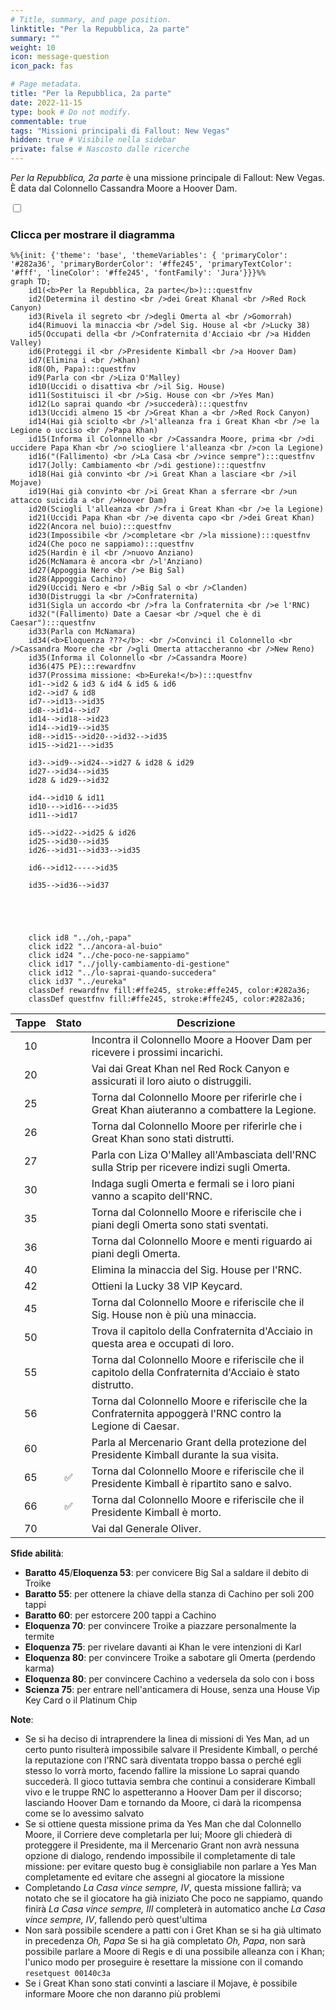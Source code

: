 ```yaml
---
# Title, summary, and page position.
linktitle: "Per la Repubblica, 2a parte"
summary: ""
weight: 10
icon: message-question
icon_pack: fas

# Page metadata.
title: "Per la Repubblica, 2a parte"
date: 2022-11-15
type: book # Do not modify.
commentable: true
tags: "Missioni principali di Fallout: New Vegas"
hidden: true # Visibile nella sidebar
private: false # Nascosto dalle ricerche
---
```


<div class="fnv">


*Per la Repubblica, 2a parte* è una missione principale di Fallout: New Vegas. È data dal Colonnello Cassandra Moore a Hoover Dam.


<section class="chart-collapse">
<input type="checkbox" name="collapse2" id="handle2">
<h3 class="handle">
<label for="handle2">Clicca per mostrare il diagramma</label>
</h3>
<div class="content">

```mermaid
%%{init: {'theme': 'base', 'themeVariables': { 'primaryColor': '#282a36', 'primaryBorderColor': '#ffe245', 'primaryTextColor': '#fff', 'lineColor': '#ffe245', 'fontFamily': 'Jura'}}}%%
graph TD;
    id1(<b>Per la Repubblica, 2a parte</b>):::questfnv
    id2(Determina il destino <br />dei Great Khanal <br />Red Rock Canyon)
    id3(Rivela il segreto <br />degli Omerta al <br />Gomorrah)
    id4(Rimuovi la minaccia <br />del Sig. House al <br />Lucky 38)
    id5(Occupati della <br />Confraternita d'Acciaio <br />a Hidden Valley)
    id6(Proteggi il <br />Presidente Kimball <br />a Hoover Dam)
    id7(Elimina i <br />Khan) 
    id8(Oh, Papa):::questfnv
    id9(Parla con <br />Liza O'Malley)
    id10(Uccidi o disattiva <br />il Sig. House)
    id11(Sostituisci il <br />Sig. House con <br />Yes Man)
    id12(Lo saprai quando <br />succederà):::questfnv 
    id13(Uccidi almeno 15 <br />Great Khan a <br />Red Rock Canyon)
    id14(Hai già sciolto <br />l'alleanza fra i Great Khan <br />e la Legione o ucciso <br />Papa Khan)
    id15(Informa il Colonnello <br />Cassandra Moore, prima <br />di uccidere Papa Khan <br />o sciogliere l'alleanza <br />con la Legione)
    id16("(Fallimento) <br />La Casa <br />vince sempre"):::questfnv
    id17(Jolly: Cambiamento <br />di gestione):::questfnv
    id18(Hai già convinto <br />i Great Khan a lasciare <br />il Mojave)
    id19(Hai già convinto <br />i Great Khan a sferrare <br />un attacco suicida a <br />Hoover Dam)
    id20(Sciogli l'alleanza <br />fra i Great Khan <br />e la Legione)
    id21(Uccidi Papa Khan <br />e diventa capo <br />dei Great Khan)
    id22(Ancora nel buio):::questfnv
    id23(Impossibile <br />completare <br />la missione):::questfnv
    id24(Che poco ne sappiamo):::questfnv
    id25(Hardin è il <br />nuovo Anziano)
    id26(McNamara è ancora <br />l'Anziano)
    id27(Appoggia Nero <br />e Big Sal)
    id28(Appoggia Cachino)
    id29(Uccidi Nero e <br />Big Sal o <br />Clanden)
    id30(Distruggi la <br />Confraternita)
    id31(Sigla un accordo <br />fra la Confraternita <br />e l'RNC)
    id32("(Fallimento) Date a Caesar <br />quel che è di Caesar"):::questfnv
    id33(Parla con McNamara)
    id34(<b>Eloquenza ???</b>: <br />Convinci il Colonnello <br />Cassandra Moore che <br />gli Omerta attaccheranno <br />New Reno)
    id35(Informa il Colonnello <br />Cassandra Moore)
    id36(475 PE):::rewardfnv
    id37(Prossima missione: <b>Eureka!</b>):::questfnv
    id1-->id2 & id3 & id4 & id5 & id6
    id2-->id7 & id8
    id7-->id13-->id35
    id8-->id14-->id7
    id14-->id18-->id23
    id14-->id19-->id35
    id8-->id15-->id20-->id32-->id35
    id15-->id21--->id35

    id3-->id9-->id24-->id27 & id28 & id29
    id27-->id34-->id35
    id28 & id29-->id32

    id4-->id10 & id11
    id10--->id16--->id35
    id11-->id17

    id5-->id22-->id25 & id26
    id25-->id30-->id35
    id26-->id31-->id33-->id35

    id6-->id12----->id35

    id35-->id36-->id37
    
    
    
    
    
    click id8 "../oh,-papa"
    click id22 "../ancora-al-buio"
    click id24 "../che-poco-ne-sappiamo"
    click id17 "../jolly-cambiamento-di-gestione"
    click id12 "../lo-saprai-quando-succedera"
    click id37 "../eureka"
    classDef rewardfnv fill:#ffe245, stroke:#ffe245, color:#282a36;
    classDef questfnv fill:#ffe245, stroke:#ffe245, color:#282a36;
```

</div>
</section>

| Tappe |       Stato        | Descrizione |
|:-----:|:------------------:| ----------- |
|                           10                          |            | Incontra il Colonnello Moore a Hoover Dam per ricevere i prossimi incarichi.                                                                                                |
|                           20                          |            | Vai dai Great Khan nel Red Rock Canyon e assicurati il loro aiuto o distruggili.                                                                                            |
|                           25                          |            | Torna dal Colonnello Moore per riferirle che i Great Khan aiuteranno a combattere la Legione.                                                                               |
|                           26                          |            | Torna dal Colonnello Moore per riferirle che i Great Khan sono stati distrutti.                                                                                             |
|                           27                          |            | Parla con Liza O'Malley all'Ambasciata dell'RNC sulla Strip per ricevere indizi sugli Omerta.                                                                               |
|                           30                          |            | Indaga sugli Omerta e fermali se i loro piani vanno a scapito dell'RNC.                                                                                                     |
|                           35                          |            | Torna dal Colonnello Moore e riferiscile che i piani degli Omerta sono stati sventati.                                                                                      |
|                           36                          |            | Torna dal Colonnello Moore e menti riguardo ai piani degli Omerta.                                                                                                          |
|                           40                          |            | Elimina la minaccia del Sig. House per l'RNC.                                                                                                                               |
|                           42                          |            | Ottieni la Lucky 38 VIP Keycard.                                                                                                                                            |
|                           45                          |            | Torna dal Colonnello Moore e riferiscile che il Sig. House non è più una minaccia.                                                                                          |
|                           50                          |            | Trova il capitolo della Confraternita d'Acciaio in questa area e occupati di loro.                                                                                          |
|                           55                          |            | Torna dal Colonnello Moore e riferiscile che il capitolo della Confraternita d'Acciaio è stato distrutto.                                                                   |
|                           56                          |            | Torna dal Colonnello Moore e riferiscile che la Confraternita appoggerà l'RNC contro la Legione di Caesar.                                                                  |
|                           60                          |            | Parla al Mercenario Grant della protezione del Presidente Kimball durante la sua visita.                                                                                    |
|                           65                          | :white_check_mark: | Torna dal Colonnello Moore e riferiscile che il Presidente Kimball è ripartito sano e salvo.                                                                                |
|                           66                          | :white_check_mark: | Torna dal Colonnello Moore e riferiscile che il Presidente Kimball è morto.                                                                                                 |
|                           70                          |            | Vai dal Generale Oliver.                                                                                                                                                    |



**Sfide abilità**:
- **Baratto 45**/**Eloquenza 53**: per convicere Big Sal a saldare il debito di Troike
- **Baratto 55**: per ottenere la chiave della stanza di Cachino per soli 200 tappi
- **Baratto 60**: per estorcere 200 tappi a Cachino
- **Eloquenza 70**: per convincere Troike a piazzare personalmente la termite
- **Eloquenza 75**: per rivelare davanti ai Khan le vere intenzioni di Karl
- **Eloquenza 80**: per convincere Troike a sabotare gli Omerta (perdendo karma)
- **Eloquenza 80**: per convincere Cachino a vedersela da solo con i boss
- **Scienza 75**: per entrare nell'anticamera di House, senza una House Vip Key Card o il Platinum Chip



**Note**:
- Se si ha deciso di intraprendere la linea di missioni di Yes Man, ad un certo punto risulterà impossibile salvare il Presidente Kimball, o perché la reputazione con l'RNC sarà diventata troppo bassa o perché egli stesso lo vorrà morto, facendo fallire la missione Lo saprai quando succederà. Il gioco tuttavia sembra che continui a considerare Kimball vivo e le truppe RNC lo aspetteranno a Hoover Dam per il discorso; lasciando Hoover Dam e tornando da Moore, ci darà la ricompensa come se lo avessimo salvato
- Se si ottiene questa missione prima da Yes Man che dal Colonnello Moore, il Corriere deve completarla per lui; Moore gli chiederà di proteggere il Presidente, ma il Mercenario Grant non avrà nessuna opzione di dialogo, rendendo impossibile il completamente di tale missione: per evitare questo bug è consigliabile non parlare a Yes Man completamente ed evitare che assegni al giocatore la missione
- Completando *La Casa vince sempre, IV*, questa missione fallirà; va notato che se il giocatore ha già iniziato Che poco ne sappiamo, quando finirà *La Casa vince sempre, III* completerà in automatico anche *La Casa vince sempre, IV*, fallendo però quest'ultima
- Non sarà possibile scendere a patti con i Gret Khan se si ha già ultimato in precedenza *Oh, Papa*
Se si ha già completato *Oh, Papa*, non sarà possibile parlare a Moore di Regis e di una possibile alleanza con i Khan; l'unico modo per proseguire è resettare la missione con il comando `resetquest 00140c3a`
- Se i Great Khan sono stati convinti a lasciare il Mojave, è possibile informare Moore che non daranno più problemi


</div>


